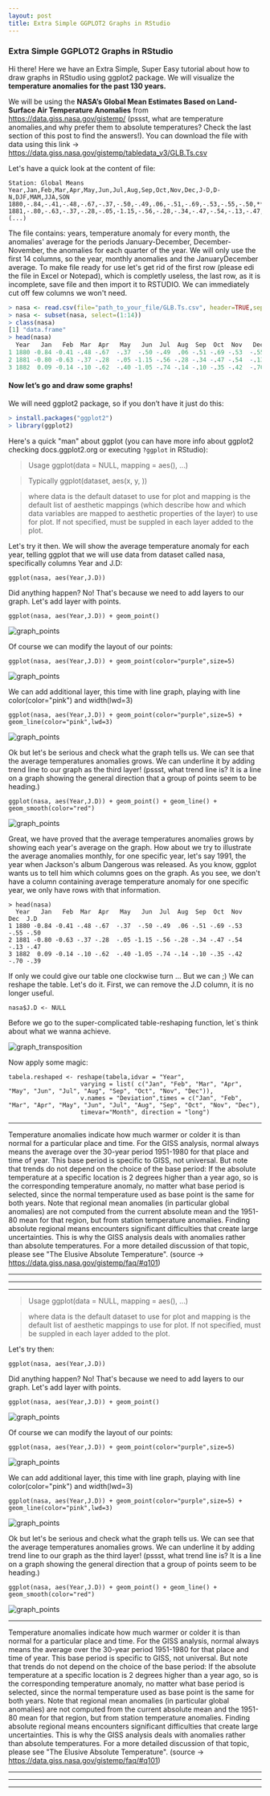 ```yaml
---
layout: post
title: Extra Simple GGPLOT2 Graphs in RStudio
---
```

### Extra Simple GGPLOT2 Graphs in RStudio

Hi there! Here we have an Extra Simple, Super Easy tutorial about how to draw graphs in RStudio using ggplot2 package. We will visualize the **temperature anomalies for the past 130 years.**


We will be using the **NASA’s Global Mean Estimates Based on Land-Surface Air Temperature Anomalies** from  https://data.giss.nasa.gov/gistemp/ (pssst, what are temperature anomalies,and why prefer them to absolute temperatures? Check the last section of this post to find the answers!). You can download the file with data using this link -> https://data.giss.nasa.gov/gistemp/tabledata_v3/GLB.Ts.csv

Let's have a quick look at the content of file:
```
Station: Global Means					
Year,Jan,Feb,Mar,Apr,May,Jun,Jul,Aug,Sep,Oct,Nov,Dec,J-D,D-N,DJF,MAM,JJA,SON
1880,-.84,-.41,-.48,-.67,-.37,-.50,-.49,.06,-.51,-.69,-.53,-.55,-.50,***,***,-.51,-.31,-.58
1881,-.80,-.63,-.37,-.28,-.05,-1.15,-.56,-.28,-.34,-.47,-.54,-.13,-.47,-.50,-.66,-.23,-.66,-.45
(...)
```

The file contains: years, temperature anomaly for every month, the anomalies' average for the periods January-December, December-November, the anomalies for each quarter of the year. We will only use the first 14 columns, so the year, monthly anomalies and the JanuaryDecember average. To make file ready for use let's get rid of the first row (please edi the file in Excel or Notepad), which is completly useless, the last row, as it is incomplete, save file and then import it to RSTUDIO. We can immediately cut off few columns we won't need.

```r
> nasa <- read.csv(file="path_to_your_file/GLB.Ts.csv", header=TRUE,sep=",")
> nasa <- subset(nasa, select=(1:14))
> class(nasa)
[1] "data.frame"
> head(nasa)
  Year   Jan   Feb  Mar  Apr   May   Jun  Jul  Aug  Sep  Oct  Nov   Dec  J.D
1 1880 -0.84 -0.41 -.48 -.67  -.37  -.50 -.49  .06 -.51 -.69 -.53  -.55 -.50
2 1881 -0.80 -0.63 -.37 -.28  -.05 -1.15 -.56 -.28 -.34 -.47 -.54  -.13 -.47
3 1882  0.09 -0.14 -.10 -.62  -.40 -1.05 -.74 -.14 -.10 -.35 -.42  -.70 -.39
```

#### Now let’s go and draw some graphs!

We will need ggplot2 package, so if you don’t have it just do this:
```r
> install.packages("ggplot2")
> library(ggplot2)
```
Here's a quick "man" about ggplot (you can have more info about ggplot2 checking docs.ggplot2.org or executing `?ggplot` in RStudio):

>Usage
>ggplot(data = NULL, mapping = aes(), ...)

>Typically
>ggplot(dataset, aes(x, y, <other aesthetics>))

>where
> data is the  default dataset to use for plot and mapping is the default list of aesthetic mappings (which describe how and which data variables are mapped to aesthetic properties of the layer) to use for plot. If not specified, must be suppled in each layer added to the plot.

Let's try it then. We will show the average temperature anomaly for each year, telling ggplot that we will use data from dataset called nasa, specifically columns Year and J.D:
```
ggplot(nasa, aes(Year,J.D))
```

Did anything happen?  No! That's because we need to add layers to our graph. Let's add layer with points.
```
ggplot(nasa, aes(Year,J.D)) + geom_point()
```
![graph_points](/images/ggplot_points.png)

Of course we can modify the layout of our points:
```
ggplot(nasa, aes(Year,J.D)) + geom_point(color="purple",size=5)
```
![graph_points](/images/ggplot_points_purple.png)

We can add additional layer, this time with line graph, playing with line color(color="pink") and width(lwd=3)
```
ggplot(nasa, aes(Year,J.D)) + geom_point(color="purple",size=5) + geom_line(color="pink",lwd=3)
```
![graph_points](/images/ggplot_line_pink.png)

Ok but let's be serious and check what the graph tells us. We can see that the average temperatures anomalies grows. We can underline it by adding trend line to our graph as the third layer! (pssst, what trend line is? It is a line on a graph showing the general direction that a group of points seem to be heading.)
```
ggplot(nasa, aes(Year,J.D)) + geom_point() + geom_line() + geom_smooth(color="red")
```
![graph_points](/images/ggplot_trend_line.png)

Great, we have proved that the average temperatures anomalies grows by showing each year's average on the graph. How about we try to illustrate the average anomalies monthly, for one specific year, let's say 1991, the year when Jackson's album Dangerous was released. As you know, ggplot wants us to tell him which columns goes on the graph. As you see, we don't have a column containing average temperature anomaly for one specific year, we only have rows with that information.
```
> head(nasa)
  Year   Jan   Feb  Mar  Apr   May   Jun  Jul  Aug  Sep  Oct  Nov   Dec  J.D
1 1880 -0.84 -0.41 -.48 -.67  -.37  -.50 -.49  .06 -.51 -.69 -.53  -.55 -.50
2 1881 -0.80 -0.63 -.37 -.28  -.05 -1.15 -.56 -.28 -.34 -.47 -.54  -.13 -.47
3 1882  0.09 -0.14 -.10 -.62  -.40 -1.05 -.74 -.14 -.10 -.35 -.42  -.70 -.39
```
If only we could give our table one clockwise turn ... But we can ;) We can reshape the table. Let's do it. First, we can remove the J.D column, it is no longer useful.
```
nasa$J.D <- NULL
```

Before we go to the super-complicated table-reshaping function, let`s think about what we wanna achieve. 

![graph_transposition](/images/transposition.png)


Now apply some magic:
```
tabela.reshaped <- reshape(tabela,idvar = "Year",
					varying = list( c("Jan", "Feb", "Mar", "Apr", "May", "Jun", "Jul", "Aug", "Sep", "Oct", "Nov", "Dec")),
					v.names = "Deviation",times = c("Jan", "Feb", "Mar", "Apr", "May", "Jun", "Jul", "Aug", "Sep", "Oct", "Nov", "Dec"),
					timevar="Month", direction = "long")

```

___
Temperature anomalies indicate how much warmer or colder it is than normal for a particular place and time. For the GISS analysis, normal always means the average over the 30-year period 1951-1980 for that place and time of year. This base period is specific to GISS, not universal. But note that trends do not depend on the choice of the base period: If the absolute temperature at a specific location is 2 degrees higher than a year ago, so is the corresponding temperature anomaly, no matter what base period is selected, since the normal temperature used as base point is the same for both years.
Note that regional mean anomalies (in particular global anomalies) are not computed from the current absolute mean and the 1951-80 mean for that region, but from station temperature anomalies. Finding absolute regional means encounters significant difficulties that create large uncertainties. This is why the GISS analysis deals with anomalies rather than absolute temperatures. For a more detailed discussion of that topic, please see "The Elusive Absolute Temperature". (source  -> https://data.giss.nasa.gov/gistemp/faq/#q101)
___
___

___

>Usage
>ggplot(data = NULL, mapping = aes(), ...)

>where
> data is the  default dataset to use for plot and mapping is the default list of aesthetic mappings to use for plot. If not specified, must be suppled in each layer added to the plot.

Let's try then:
```
ggplot(nasa, aes(Year,J.D))
```

Did anything happen?  No! That's because we need to add layers to our graph. Let's add layer with points.
```
ggplot(nasa, aes(Year,J.D)) + geom_point()
```
![graph_points](/images/ggplot_points.png)

Of course we can modify the layout of our points:
```
ggplot(nasa, aes(Year,J.D)) + geom_point(color="purple",size=5)
```
![graph_points](/images/ggplot_points_purple.png)

We can add additional layer, this time with line graph, playing with line color(color="pink") and width(lwd=3)
```
ggplot(nasa, aes(Year,J.D)) + geom_point(color="purple",size=5) + geom_line(color="pink",lwd=3)
```
![graph_points](/images/ggplot_line_pink.png)

Ok but let's be serious and check what the graph tells us. We can see that the average temperatures anomalies grows. We can underline it by adding trend line to our graph as the third layer! (pssst, what trend line is? It is a line on a graph showing the general direction that a group of points seem to be heading.)
```
ggplot(nasa, aes(Year,J.D)) + geom_point() + geom_line() + geom_smooth(color="red")
```
![graph_points](/images/ggplot_trend_line.png)
___
Temperature anomalies indicate how much warmer or colder it is than normal for a particular place and time. For the GISS analysis, normal always means the average over the 30-year period 1951-1980 for that place and time of year. This base period is specific to GISS, not universal. But note that trends do not depend on the choice of the base period: If the absolute temperature at a specific location is 2 degrees higher than a year ago, so is the corresponding temperature anomaly, no matter what base period is selected, since the normal temperature used as base point is the same for both years.
Note that regional mean anomalies (in particular global anomalies) are not computed from the current absolute mean and the 1951-80 mean for that region, but from station temperature anomalies. Finding absolute regional means encounters significant difficulties that create large uncertainties. This is why the GISS analysis deals with anomalies rather than absolute temperatures. For a more detailed discussion of that topic, please see "The Elusive Absolute Temperature". (source  -> https://data.giss.nasa.gov/gistemp/faq/#q101)
___
___

___
